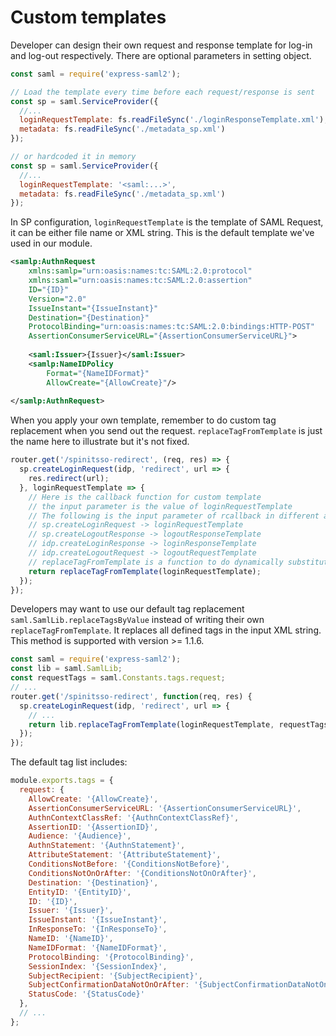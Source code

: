 # Custom templates

Developer can design their own request and response template for log-in and log-out respectively. There are optional parameters in setting object.

```javascript
const saml = require('express-saml2');

// Load the template every time before each request/response is sent
const sp = saml.ServiceProvider({
  //...
  loginRequestTemplate: fs.readFileSync('./loginResponseTemplate.xml'),
  metadata: fs.readFileSync('./metadata_sp.xml') 
});

// or hardcoded it in memory
const sp = saml.ServiceProvider({
  //...
  loginRequestTemplate: '<saml:...>',
  metadata: fs.readFileSync('./metadata_sp.xml') 
});
```

In SP configuration, `loginRequestTemplate` is the template of SAML Request, it can be either file name or XML string. This is the default template we've used in our module.

```xml
<samlp:AuthnRequest 
    xmlns:samlp="urn:oasis:names:tc:SAML:2.0:protocol"     
    xmlns:saml="urn:oasis:names:tc:SAML:2.0:assertion" 
    ID="{ID}" 
    Version="2.0" 
    IssueInstant="{IssueInstant}" 
    Destination="{Destination}" 
    ProtocolBinding="urn:oasis:names:tc:SAML:2.0:bindings:HTTP-POST" 
    AssertionConsumerServiceURL="{AssertionConsumerServiceURL}">
    
    <saml:Issuer>{Issuer}</saml:Issuer>
    <samlp:NameIDPolicy 
        Format="{NameIDFormat}" 
        AllowCreate="{AllowCreate}"/>
        
</samlp:AuthnRequest>
```

When you apply your own template, remember to do custom tag replacement when you send out the request. `replaceTagFromTemplate` is just the name here to illustrate but it's not fixed.

```javascript
router.get('/spinitsso-redirect', (req, res) => {
  sp.createLoginRequest(idp, 'redirect', url => {
    res.redirect(url);
  }, loginRequestTemplate => {
    // Here is the callback function for custom template
    // the input parameter is the value of loginRequestTemplate
    // The following is the input parameter of rcallback in different actions
    // sp.createLoginRequest -> loginRequestTemplate
    // sp.createLogoutResponse -> logoutResponseTemplate
    // idp.createLoginResponse -> loginResponseTemplate
    // idp.createLogoutRequest -> logoutRequestTemplate
    // replaceTagFromTemplate is a function to do dynamically substitution of tags
    return replaceTagFromTemplate(loginRequestTemplate);
  });
});
```
Developers may want to use our default tag replacement `saml.SamlLib.replaceTagsByValue` instead of writing their own `replaceTagFromTemplate`. It replaces all defined tags in the input XML string. This method is supported with version >= 1.1.6.

```javascript
const saml = require('express-saml2');
const lib = saml.SamlLib;
const requestTags = saml.Constants.tags.request;
// ...
router.get('/spinitsso-redirect', function(req, res) {
  sp.createLoginRequest(idp, 'redirect', url => {
    // ...
    return lib.replaceTagFromTemplate(loginRequestTemplate, requestTags);
  });
});
```

The default tag list includes:
```javascript
module.exports.tags = {
  request: {
    AllowCreate: '{AllowCreate}',
    AssertionConsumerServiceURL: '{AssertionConsumerServiceURL}',
    AuthnContextClassRef: '{AuthnContextClassRef}',
    AssertionID: '{AssertionID}',
    Audience: '{Audience}',
    AuthnStatement: '{AuthnStatement}',
    AttributeStatement: '{AttributeStatement}',
    ConditionsNotBefore: '{ConditionsNotBefore}',
    ConditionsNotOnOrAfter: '{ConditionsNotOnOrAfter}',
    Destination: '{Destination}',
    EntityID: '{EntityID}',
    ID: '{ID}',
    Issuer: '{Issuer}',
    IssueInstant: '{IssueInstant}',
    InResponseTo: '{InResponseTo}',
    NameID: '{NameID}',
    NameIDFormat: '{NameIDFormat}',
    ProtocolBinding: '{ProtocolBinding}',
    SessionIndex: '{SessionIndex}',
    SubjectRecipient: '{SubjectRecipient}',
    SubjectConfirmationDataNotOnOrAfter: '{SubjectConfirmationDataNotOnOrAfter}',
    StatusCode: '{StatusCode}'
  },
  // ...
};
```
